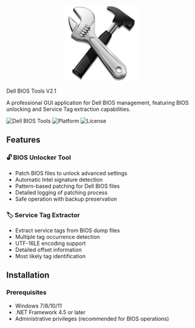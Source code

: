 <p align="center">
  <img src="https://github.com/Mrfrulzraj/Dell-BIOS-Tools-V2/blob/5ecf11fc2f09a52d619f42b18cf55e98d4cd8bda/logo.png" alt="Logo" width="200"/>
</p>
Dell BIOS Tools V2.1

A professional GUI application for Dell BIOS management, featuring BIOS unlocking and Service Tag extraction capabilities.

![Dell BIOS Tools](https://img.shields.io/badge/Version-2.1-blue) ![Platform](https://img.shields.io/badge/Platform-Windows-green) ![License](https://img.shields.io/badge/License-MIT-yellow)

## Features

### 🔓 BIOS Unlocker Tool
- Patch BIOS files to unlock advanced settings
- Automatic Intel signature detection
- Pattern-based patching for Dell BIOS files
- Detailed logging of patching process
- Safe operation with backup preservation

### 🏷️ Service Tag Extractor
- Extract service tags from BIOS dump files
- Multiple tag occurrence detection
- UTF-16LE encoding support
- Detailed offset information
- Most likely tag identification

## Installation

### Prerequisites
- Windows 7/8/10/11
- .NET Framework 4.5 or later
- Administrative privileges (recommended for BIOS operations)

